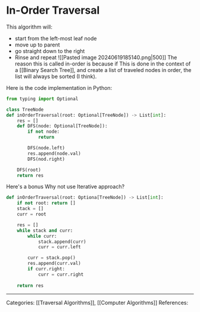 # In-Order Traversal
This algorithm will:
- start from the left-most leaf node
- move up to parent
- go straight down to the right
- Rinse and repeat
![[Pasted image 20240619185140.png|500]]
The reason this is called in-order is because if This is done in the context of a [[Binary Search Tree]], and create a list of traveled nodes in order, the list will always be sorted (I think).

Here is the code implementation in Python:
```python
from typing import Optional

class TreeNode
def inOrderTraversal(root: Optional[TreeNode]) -> List[int]:
	res = []
	def DFS(node: Optional[TreeNode]):
		if not node:
			return

		DFS(node.left)
		res.append(node.val)
		DFS(nod.right)

	DFS(root)
	return res
```

Here's a bonus Why not use Iterative approach?
```python
def inOrderTraversal(root: Optiona[TreeNode]) -> List[int]:
	if not root: return []
	stack = []
	curr = root

	res = []
	while stack and curr:
		while curr:
			stack.append(curr)
			curr = curr.left

		curr = stack.pop()
		res.append(curr.val)
		if curr.right:
			curr = curr.right
	
	return res
```

---
Categories: [[Traversal Algorithms]], [[Computer Algorithms]]
References:
